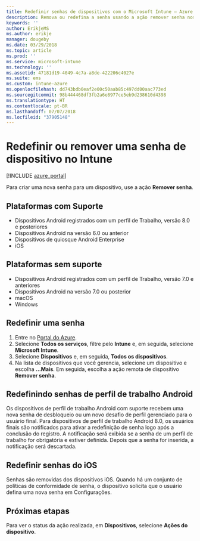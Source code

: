 ```yaml
---
title: Redefinir senhas de dispositivos com o Microsoft Intune – Azure | Microsoft Docs
description: Remova ou redefina a senha usando a ação remover senha nos dispositivos que você gerencia ou monitora com o Intune.
keywords: ''
author: ErikjeMS
ms.author: erikje
manager: dougeby
ms.date: 03/29/2018
ms.topic: article
ms.prod: ''
ms.service: microsoft-intune
ms.technology: ''
ms.assetid: 47181d19-4049-4c7a-a8de-422206c4027e
ms.suite: ems
ms.custom: intune-azure
ms.openlocfilehash: dd743bdb0eaf2e00c50aab85c497dd00aac773ed
ms.sourcegitcommit: 98b444468df3fb2a6e8977ce5eb9d238610d4398
ms.translationtype: HT
ms.contentlocale: pt-BR
ms.lasthandoff: 07/07/2018
ms.locfileid: "37905148"
---
```

# <a name="reset-or-remove-a-device-passcode-in-intune"></a>Redefinir ou remover uma senha de dispositivo no Intune

[!INCLUDE [azure_portal](./includes/azure_portal.md)]

Para criar uma nova senha para um dispositivo, use a ação **Remover senha**.

## <a name="supported-platforms"></a>Plataformas com Suporte

- Dispositivos Android registrados com um perfil de Trabalho, versão 8.0 e posteriores
- Dispositivos Android na versão 6.0 ou anterior
- Dispositivos de quiosque Android Enterprise
- iOS 
     
## <a name="unsupported-platforms"></a>Plataformas sem suporte

- Dispositivos Android registrados com um perfil de Trabalho, versão 7.0 e anteriores
- Dispositivos Android na versão 7.0 ou posterior
- macOS
- Windows

## <a name="reset-a-passcode"></a>Redefinir uma senha

1. Entre no [Portal do Azure](https://portal.azure.com).
2. Selecione **Todos os serviços**, filtre pelo **Intune** e, em seguida, selecione **Microsoft Intune**.
3. Selecione **Dispositivos** e, em seguida, **Todos os dispositivos**.
4. Na lista de dispositivos que você gerencia, selecione um dispositivo e escolha **...Mais**. Em seguida, escolha a ação remota de dispositivo **Remover senha**.

## <a name="resetting-android-work-profile-passcodes"></a>Redefinindo senhas de perfil de trabalho Android

Os dispositivos de perfil de trabalho Android com suporte recebem uma nova senha de desbloqueio ou um novo desafio de perfil gerenciado para o usuário final. Para dispositivos de perfil de trabalho Android 8.0, os usuários finais são notificados para ativar a redefinição de senha logo após a conclusão do registro. A notificação será exibida se a senha de um perfil de trabalho for obrigatória e estiver definida. Depois que a senha for inserida, a notificação será descartada.

## <a name="resetting-ios-passcodes"></a>Redefinir senhas do iOS

Senhas são removidas dos dispositivos iOS. Quando há um conjunto de políticas de conformidade de senha, o dispositivo solicita que o usuário defina uma nova senha em Configurações. 

## <a name="next-steps"></a>Próximas etapas

Para ver o status da ação realizada, em **Dispositivos**, selecione **Ações do dispositivo**.

